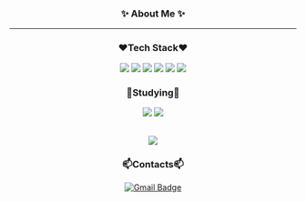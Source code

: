 <div align="center">
  
### ✨ About Me ✨
---

### :heart:Tech Stack:heart:
  <img src="https://img.shields.io/badge/Java-007396?style=flat&logo=Java&logoColor=white" />
  <img src="https://img.shields.io/badge/JavaScript-F7DF1E?style=flat&logo=JavaScript&logoColor=white" />
  <img src="https://img.shields.io/badge/Spring-6DB33F?style=flat&logo=Spring&logoColor=white" />
  <img src="https://img.shields.io/badge/React-61DAFB?style=flat&logo=React&logoColor=white" />
  <img src="https://img.shields.io/badge/Python-00599C?style=flat&logo=Python&logoColor=white" />
  <img src="https://img.shields.io/badge/Flask-000000?style=flat&logo=Flask&logoColor=white" />

### :blue_heart:Studying:blue_heart:
 <img src="https://img.shields.io/badge/React Native-61DAFB?style=flat&logo=React&logoColor=white" />
 <img src="https://img.shields.io/badge/Django-092E20?style=flat&logo=Django&logoColor=white" />
 
 <br><img src="https://github-readme-stats.vercel.app/api/top-langs/?username=heymin2&layout=compact"> 


### 📫Contacts📫
[![Gmail Badge](https://img.shields.io/badge/Gmail-D14836?style=flat&logo=Gmail&logoColor=white)](mailto:alddlv81@gmail.com)

